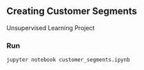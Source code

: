 ## Creating Customer Segments

Unsupervised Learning Project

### Run

```jupyter notebook customer_segments.ipynb```
